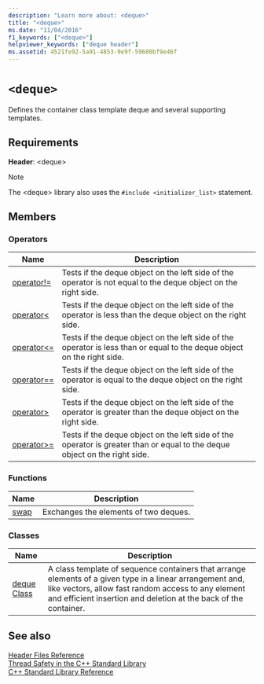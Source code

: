 ```yaml
---
description: "Learn more about: <deque>"
title: "<deque>"
ms.date: "11/04/2016"
f1_keywords: ["<deque>"]
helpviewer_keywords: ["deque header"]
ms.assetid: 4521fe92-5a91-4853-9e9f-59600bf9e46f
---
```

# `<deque>`

Defines the container class template deque and several supporting templates.

## Requirements

**Header**: \<deque>

> [!NOTE]
> The \<deque> library also uses the `#include <initializer_list>` statement.

## Members

### Operators

|Name|Description|
|-|-|
|[operator!=](../standard-library/deque-operators.md#op_neq)|Tests if the deque object on the left side of the operator is not equal to the deque object on the right side.|
|[operator<](../standard-library/deque-operators.md#op_lt)|Tests if the deque object on the left side of the operator is less than the deque object on the right side.|
|[operator\<=](../standard-library/deque-operators.md#op_gt_eq)|Tests if the deque object on the left side of the operator is less than or equal to the deque object on the right side.|
|[operator==](../standard-library/deque-operators.md#op_eq_eq)|Tests if the deque object on the left side of the operator is equal to the deque object on the right side.|
|[operator>](../standard-library/deque-operators.md#op_gt)|Tests if the deque object on the left side of the operator is greater than the deque object on the right side.|
|[operator>=](../standard-library/deque-operators.md#op_gt_eq)|Tests if the deque object on the left side of the operator is greater than or equal to the deque object on the right side.|

### Functions

|Name|Description|
|-|-|
|[swap](../standard-library/deque-functions.md#swap)|Exchanges the elements of two deques.|

### Classes

|Name|Description|
|-|-|
|[deque Class](../standard-library/deque-class.md)|A class template of sequence containers that arrange elements of a given type in a linear arrangement and, like vectors, allow fast random access to any element and efficient insertion and deletion at the back of the container.|

## See also

[Header Files Reference](../standard-library/cpp-standard-library-header-files.md)\
[Thread Safety in the C++ Standard Library](../standard-library/thread-safety-in-the-cpp-standard-library.md)\
[C++ Standard Library Reference](../standard-library/cpp-standard-library-reference.md)

